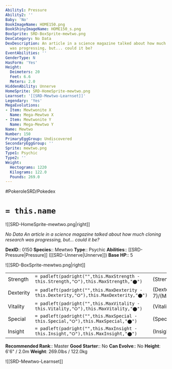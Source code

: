 ```yaml
---
Ability1: Pressure
Ability2: ''
Baby: 'No'
BookImageName: HOME150.png
BookShinyImageName: HOME150_s.png
BoxSprite: SRD-BoxSprite-mewtwo.png
DexCategory: No Data
DexDescription: An article in a science magazine talked about how much cloning research
  was progressing, but... could it be?
EventAbilities: ''
GenderType: N
HasForm: 'Yes'
Height:
  Deimeters: 20
  Feet: 6.6
  Meters: 2.0
HiddenAbility: Unnerve
HomeSprite: SRD-HomeSprite-mewtwo.png
Learnset: '[[SRD-Mewtwo-Learnset]]'
Legendary: 'Yes'
MegaEvolutions:
- Item: Mewtwonite X
  Name: Mega-Mewtwo X
- Item: Mewtwonite Y
  Name: Mega-Mewtwo Y
Name: Mewtwo
Number: 150
PrimaryEggGroup: Undiscovered
SecondaryEggGroup: ''
Sprite: mewtwo.png
Type1: Psychic
Type2: ''
Weight:
  Hectograms: 1220
  Kilograms: 122.0
  Pounds: 269.0
---
```


#PokeroleSRD/Pokedex

# `= this.name`

![[SRD-HomeSprite-mewtwo.png|right]]

*No Data*
*An article in a science magazine talked about how much cloning research was progressing, but... could it be?*

**DexID**:: 0150
**Species**:: Mewtwo
**Type**:: Psychic
**Abilities**:: [[SRD-Pressure|Pressure]] ([[SRD-Unnerve|Unnerve]])
**Base HP**:: 5

![[SRD-BoxSprite-mewtwo.png|right]]

|           |                                                                                        |                                          |
| --------- | -------------------------------------------------------------------------------------- | ---------------------------------------- |
| Strength  | `= padleft(padright("",this.MaxStrength - this.Strength,"⭘"),this.MaxStrength,"⬤")`    | (Strength::6)/(MaxStrength::6)   |
| Dexterity | `= padleft(padright("",this.MaxDexterity - this.Dexterity,"⭘"),this.MaxDexterity,"⬤")` | (Dexterity:: 7)/(MaxDexterity::7) |
| Vitality  | `= padleft(padright("",this.MaxVitality - this.Vitality,"⭘"),this.MaxVitality,"⬤")`    | (Vitality::5)/(MaxVitality::5)   |
| Special   | `= padleft(padright("",this.MaxSpecial - this.Special,"⭘"),this.MaxSpecial,"⬤")`       | (Special::8)/(MaxSpecial::8)     |
| Insight   | `= padleft(padright("",this.MaxInsight - this.Insight,"⭘"),this.MaxInsight,"⬤")`       | (Insight::5)/(MaxInsight::5)     |

**Recommended Rank**:: Master
**Good Starter**:: No
**Can Evolve**:: No
**Height**: 6'6" / 2.0m
**Weight**: 269.0lbs / 122.0kg

![[SRD-Mewtwo-Learnset]]